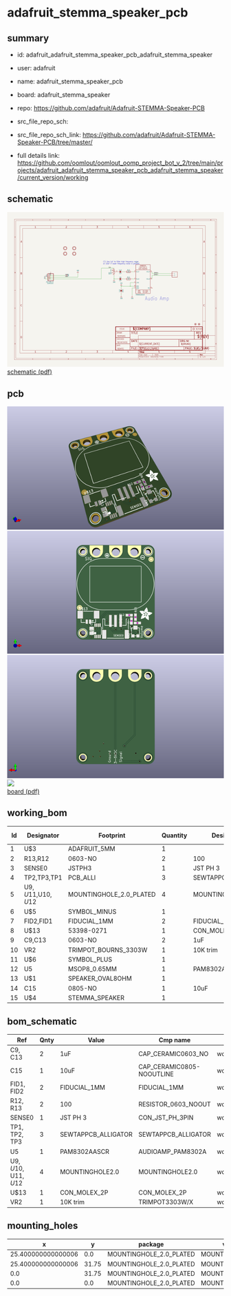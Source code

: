 # adafruit_stemma_speaker_pcb
 
## summary 
* id: adafruit_adafruit_stemma_speaker_pcb_adafruit_stemma_speaker
* user: adafruit
* name: adafruit_stemma_speaker_pcb
* board: adafruit_stemma_speaker
* repo: https://github.com/adafruit/Adafruit-STEMMA-Speaker-PCB



* src_file_repo_sch: 
* src_file_repo_sch_link: https://github.com/adafruit/Adafruit-STEMMA-Speaker-PCB/tree/master/
* full details link: https://github.com/oomlout/oomlout_oomp_project_bot_v_2/tree/main/projects/adafruit_adafruit_stemma_speaker_pcb_adafruit_stemma_speaker/current_version/working  

## schematic  
![](working_schematic_600.png)  
[schematic (pdf)](working_schematic.pdf)  

## pcb  
![](working_3d_600.png) 
![](working_3d_front_600.png)  
![](working_3d_back_600.png)  
![](working_600.png)  
[board (pdf)](working.pdf)  

## working_bom
| Id | Designator | Footprint | Quantity | Designation | Supplier and ref |  | None | 
| --- | --- | --- | --- | --- | --- | --- | --- | 
| 1 | U$3 | ADAFRUIT_5MM | 1 |  |  |  | [''] | 
| 2 | R13,R12 | 0603-NO | 2 | 100 |  |  | [''] | 
| 3 | SENSE0 | JSTPH3 | 1 | JST PH 3 |  |  | [''] | 
| 4 | TP2,TP3,TP1 | PCB_ALLI | 3 | SEWTAPPCB_ALLIGATOR |  |  | [''] | 
| 5 | U$9,U$11,U$10,U$12 | MOUNTINGHOLE_2.0_PLATED | 4 | MOUNTINGHOLE2.0 |  |  | [''] | 
| 6 | U$5 | SYMBOL_MINUS | 1 |  |  |  | [''] | 
| 7 | FID2,FID1 | FIDUCIAL_1MM | 2 | FIDUCIAL_1MM |  |  | [''] | 
| 8 | U$13 | 53398-0271 | 1 | CON_MOLEX_2P |  |  | [''] | 
| 9 | C9,C13 | 0603-NO | 2 | 1uF |  |  | [''] | 
| 10 | VR2 | TRIMPOT_BOURNS_3303W | 1 | 10K trim |  |  | [''] | 
| 11 | U$6 | SYMBOL_PLUS | 1 |  |  |  | [''] | 
| 12 | U5 | MSOP8_0.65MM | 1 | PAM8302AASCR |  |  | [''] | 
| 13 | U$1 | SPEAKER_OVAL8OHM | 1 |  |  |  | [''] | 
| 14 | C15 | 0805-NO | 1 | 10uF |  |  | [''] | 
| 15 | U$4 | STEMMA_SPEAKER | 1 |  |  |  | [''] | 


## bom_schematic
| Ref | Qnty | Value | Cmp name | Footprint | Description | Vendor | DNP | 
| --- | --- | --- | --- | --- | --- | --- | --- | 
| C9, C13 | 2 | 1uF | CAP_CERAMIC0603_NO | working:0603-NO |  |  |  | 
| C15 | 1 | 10uF | CAP_CERAMIC0805-NOOUTLINE | working:0805-NO |  |  |  | 
| FID1, FID2 | 2 | FIDUCIAL_1MM | FIDUCIAL_1MM | working:FIDUCIAL_1MM |  |  |  | 
| R12, R13 | 2 | 100 | RESISTOR_0603_NOOUT | working:0603-NO |  |  |  | 
| SENSE0 | 1 | JST PH 3 | CON_JST_PH_3PIN | working:JSTPH3 |  |  |  | 
| TP1, TP2, TP3 | 3 | SEWTAPPCB_ALLIGATOR | SEWTAPPCB_ALLIGATOR | working:PCB_ALLI |  |  |  | 
| U5 | 1 | PAM8302AASCR | AUDIOAMP_PAM8302A | working:MSOP8_0.65MM |  |  |  | 
| U$9, U$10, U$11, U$12 | 4 | MOUNTINGHOLE2.0 | MOUNTINGHOLE2.0 | working:MOUNTINGHOLE_2.0_PLATED |  |  |  | 
| U$13 | 1 | CON_MOLEX_2P | CON_MOLEX_2P | working:53398-0271 |  |  |  | 
| VR2 | 1 | 10K trim | TRIMPOT3303W/X | working:TRIMPOT_BOURNS_3303W |  |  |  | 


## mounting_holes
| x | y | package | value | ref | size | 
| --- | --- | --- | --- | --- | --- | 
| 25.400000000000006 | 0.0 | MOUNTINGHOLE_2.0_PLATED | MOUNTINGHOLE2.0 | U$9 | m3 | 
| 25.400000000000006 | 31.75 | MOUNTINGHOLE_2.0_PLATED | MOUNTINGHOLE2.0 | U$10 | m3 | 
| 0.0 | 31.75 | MOUNTINGHOLE_2.0_PLATED | MOUNTINGHOLE2.0 | U$11 | m3 | 
| 0.0 | 0.0 | MOUNTINGHOLE_2.0_PLATED | MOUNTINGHOLE2.0 | U$12 | m3 | 


